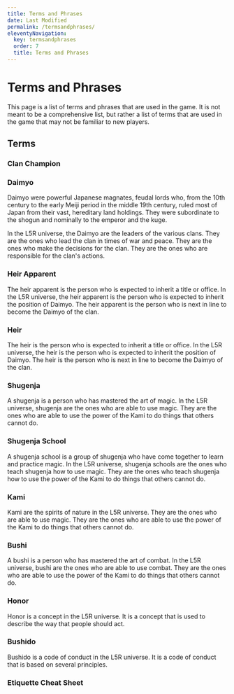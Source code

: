```yaml
---
title: Terms and Phrases
date: Last Modified 
permalink: /termsandphrases/
eleventyNavigation:
  key: termsandphrases 
  order: 7
  title: Terms and Phrases
---
```



# Terms and Phrases

This page is a list of terms and phrases that are used in the game. It is not meant to be a comprehensive list, but rather a list of terms that are used in the game that may not be familiar to new players.

## Terms

### Clan Champion

### Daimyo

Daimyo were powerful Japanese magnates, feudal lords who, from the 10th century to the early Meiji period in the middle 19th century, ruled most of Japan from their vast, hereditary land holdings. They were subordinate to the shogun and nominally to the emperor and the kuge.

In the L5R universe, the Daimyo are the leaders of the various clans. They are the ones who lead the clan in times of war and peace. They are the ones who make the decisions for the clan. They are the ones who are responsible for the clan's actions.

### Heir Apparent

The heir apparent is the person who is expected to inherit a title or office. In the L5R universe, the heir apparent is the person who is expected to inherit the position of Daimyo. The heir apparent is the person who is next in line to become the Daimyo of the clan.

### Heir

The heir is the person who is expected to inherit a title or office. In the L5R universe, the heir is the person who is expected to inherit the position of Daimyo. The heir is the person who is next in line to become the Daimyo of the clan.

### Shugenja

A shugenja is a person who has mastered the art of magic. In the L5R universe, shugenja are the ones who are able to use magic. They are the ones who are able to use the power of the Kami to do things that others cannot do.

### Shugenja School

A shugenja school is a group of shugenja who have come together to learn and practice magic. In the L5R universe, shugenja schools are the ones who teach shugenja how to use magic. They are the ones who teach shugenja how to use the power of the Kami to do things that others cannot do.

### Kami

Kami are the spirits of nature in the L5R universe. They are the ones who are able to use magic. They are the ones who are able to use the power of the Kami to do things that others cannot do.

### Bushi

A bushi is a person who has mastered the art of combat. In the L5R universe, bushi are the ones who are able to use combat. They are the ones who are able to use the power of the Kami to do things that others cannot do.


### Honor

Honor is a concept in the L5R universe. It is a concept that is used to describe the way that people should act. 

### Bushido

Bushido is a code of conduct in the L5R universe. It is a code of conduct that is based on several principles.

### Etiquette Cheat Sheet

